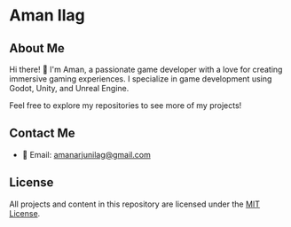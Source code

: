 # Aman Ilag

## About Me

Hi there! 👋 I'm Aman, a passionate game developer with a love for creating immersive gaming experiences. I specialize in game development using Godot, Unity, and Unreal Engine.


Feel free to explore my repositories to see more of my projects!

## Contact Me

- 📧 Email: amanarjunilag@gmail.com

## License

All projects and content in this repository are licensed under the [MIT License](LICENSE).

